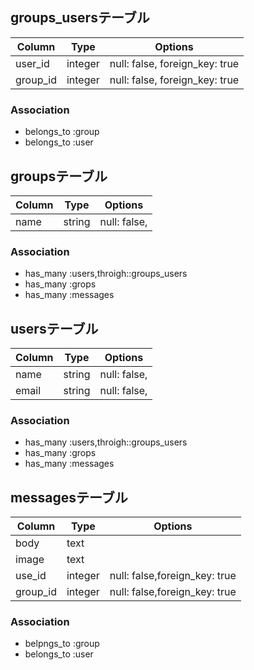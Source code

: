 ## groups_usersテーブル

|Column|Type|Options|
|------|----|-------|
|user_id|integer|null: false, foreign_key: true|
|group_id|integer|null: false, foreign_key: true|

### Association
- belongs_to :group
- belongs_to :user

## groupsテーブル

|Column|Type|Options|
|------|----|-------|
|name|string|null: false,|

### Association
- has_many :users,throigh::groups_users
- has_many :grops
- has_many :messages

## usersテーブル

|Column|Type|Options|
|------|----|-------|
|name|string|null: false,|
|email|string|null: false,|


### Association
- has_many :users,throigh::groups_users
- has_many :grops
- has_many :messages

## messagesテーブル

|Column|Type|Options|
|------|----|-------|
|body|text||
|image|text||
|use_id|integer|null: false,foreign_key: true|
|group_id|integer|null: false,foreign_key: true|


### Association
- belpngs_to :group
- belongs_to :user